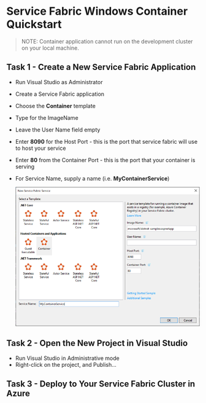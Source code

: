# Service Fabric Windows Container Quickstart

> NOTE: Container application cannot run on the development cluster on your local machine.

## Task 1 - Create a New Service Fabric Application

- Run Visual Studio as Administrator
- Create a Service Fabric application
- Choose the **Container** template
- Type **[ ](https://hub.docker.com/r/microsoft/dotnet-samples/)** for the ImageName
- Leave the User Name field empty
- Enter **8090** for the Host Port - this is the port that service fabric will use to host your service
- Enter **80** from the Container Port - this is the port that your container is serving
- For Service Name, supply a name (i.e. **MyContainerService**)

  ![new-app-image](../media/sf-container-app-01.png)

## Task 2 - Open the New Project in Visual Studio

- Run Visual Studio in Administrative mode
- Right-click on the project, and Publish...

## Task 3 - Deploy to Your Service Fabric Cluster in Azure

